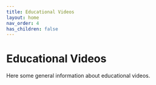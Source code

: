 ```yaml
---
title: Educational Videos
layout: home
nav_order: 4
has_children: false
---
```


# Educational Videos

Here some general information about educational videos.
